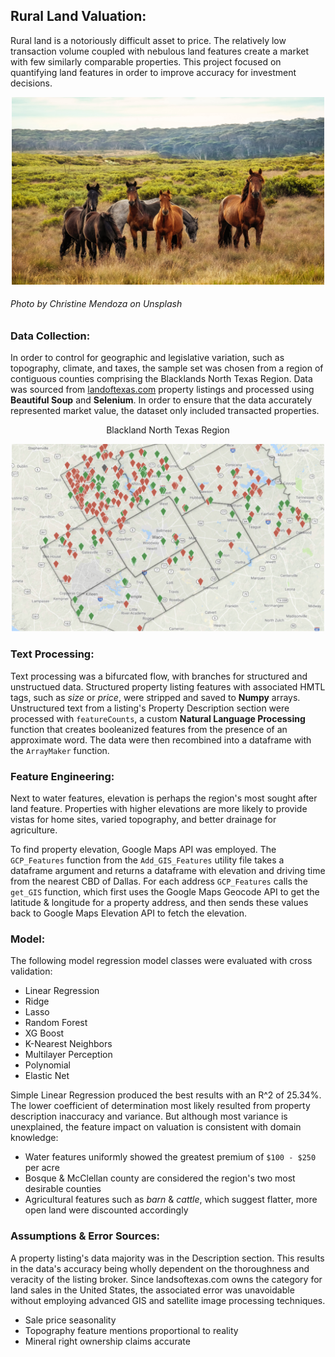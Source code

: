 ## Rural Land Valuation:

Rural land is a notoriously difficult asset to price. The relatively low transaction volume coupled with nebulous land features create a market with few similarly comparable properties. This project focused on quantifying land features in order to improve accuracy for investment decisions.

<p align="center">
  <img src="https://github.com/rwmyers46/Rural-Land-Valuation/blob/master/images/horses.jpg" width="500" height="300"/>
</p>
<p align="center"><h6>
  Photo by Christine Mendoza on Unsplash
</h6></p>


### Data Collection:

In order to control for geographic and legislative variation, such as topography, climate, and taxes, the sample set was chosen from a region of contiguous counties comprising the Blacklands North Texas Region. Data was sourced from [landoftexas.com](https://www.landsoftexas.com/) property listings and processed using **Beautiful Soup** and **Selenium**. In order to ensure that the data accurately represented market value, the dataset only included transacted properties.

<p align="center">
  Blackland North Texas Region
</p>

<p align="center">
<img src="https://github.com/rwmyers46/Rural-Land-Valuation/blob/master/images/blacklands_region.png" width="500" height="300"/>
</p>

### Text Processing:

Text processing was a bifurcated flow, with branches for structured and unstructued data. Structured property listing features with associated HMTL tags, such as *size* or *price*, were stripped and saved to **Numpy** arrays. Unstructured text from a listing's Property Description section were processed with `featureCounts`, a custom **Natural Language Processing** function that creates booleanized features from the presence of an approximate word. The data were then recombined into a dataframe with the `ArrayMaker` function.

### Feature Engineering:

Next to water features, elevation is perhaps the region's most sought after land feature. Properties with higher elevations are more likely to provide vistas for home sites, varied topography, and better drainage for agriculture.

To find property elevation, Google Maps API was employed. The `GCP_Features` function from the `Add_GIS_Features` utility file takes a dataframe argument and returns a dataframe with elevation and driving time from the nearest CBD of Dallas. For each address `GCP_Features` calls the `get_GIS` function, which first uses the Google Maps Geocode API to get the latitude & longitude for a property address, and then sends these values back to Google Maps Elevation API to fetch the elevation.

### Model:

The following model regression model classes were evaluated with cross validation:

* Linear Regression
* Ridge
* Lasso
* Random Forest
* XG Boost
* K-Nearest Neighbors
* Multilayer Perception
* Polynomial
* Elastic Net

Simple Linear Regression produced the best results with an R^2 of 25.34%. The lower coefficient of determination most likely resulted from property description inaccuracy and variance. But although most variance is unexplained, the feature impact on valuation is consistent with domain knowledge:

* Water features uniformly showed the greatest premium of `$100 - $250` per acre
* Bosque & McClellan county are considered the region's two most desirable counties
* Agricultural features such as *barn* & *cattle*, which suggest flatter, more open land were discounted accordingly

### Assumptions & Error Sources:

A property listing's data majority was in the Description section. This results in the data's accuracy being wholly dependent on the thoroughness and veracity of the listing broker. Since landsoftexas.com owns the category for land sales in the United States, the associated error was unavoidable without employing advanced GIS and satellite image processing techniques. 

* Sale price seasonality
* Topography feature mentions proportional to reality
* Mineral right ownership claims accurate



